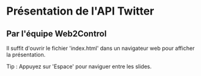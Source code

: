 # Présentation de l'API Twitter
## Par l'équipe Web2Control

Il suffit d'ouvrir le fichier 'index.html' dans un navigateur web pour afficher la présentation.

Tip : Appuyez sur 'Espace' pour naviguer entre les slides.
